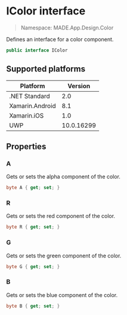 # IColor interface

> Namespace: MADE.App.Design.Color

Defines an interface for a color component.

```csharp
public interface IColor
```

## Supported platforms

| Platform | Version |
| --- | --- |
| .NET Standard | 2.0 |
| Xamarin.Android | 8.1 |
| Xamarin.iOS  | 1.0 |
| UWP | 10.0.16299 | 

## Properties

### A

Gets or sets the alpha component of the color.

```csharp
byte A { get; set; }
```

### R

Gets or sets the red component of the color.

```csharp
byte R { get; set; }
```

### G

Gets or sets the green component of the color.

```csharp
byte G { get; set; }
```

### B

Gets or sets the blue component of the color.

```csharp
byte B { get; set; }
```